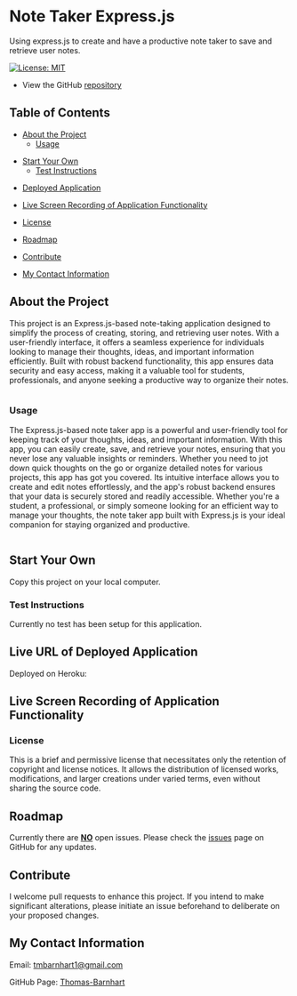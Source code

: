# Note Taker Express.js

Using express.js to create and have a productive note taker to save and retrieve user notes.

[![License: MIT](https://img.shields.io/badge/License-MIT-yellow.svg)](https://opensource.org/licenses/MIT)

- View the GitHub [repository](https://github.com/Thomas-Barnhart/Note-Taker-Express)

## Table of Contents

- [About the Project](https://github.com/Thomas-Barnhart/Note-Taker-Express#about-the-project)
  - [Usage](https://github.com/Thomas-Barnhart/Note-Taker-Express#usage)

* [Start Your Own](https://github.com/Thomas-Barnhart/Note-Taker-Express#start-your-own)
  - [Test Instructions](https://github.com/Thomas-Barnhart/Note-Taker-Express#test-instructions)

- [Deployed Application](https://github.com/Thomas-Barnhart/Note-Taker-Express#Live-URL-of-Deployed-Application)
- [Live Screen Recording of Application Functionality](https://github.com/Thomas-Barnhart/Note-Taker-Express#Live-Screen-Recording-of-Application-Functionality)

- [License](https://github.com/Thomas-Barnhart/Note-Taker-Express#license)
- [Roadmap](https://github.com/Thomas-Barnhart/Note-Taker-Express#roadmap)
- [Contribute](https://github.com/Thomas-Barnhart/Note-Taker-Express#contribute)
- [My Contact Information](https://github.com/Thomas-Barnhart/Note-Taker-Express#my-contact-information)

## About the Project

This project is an Express.js-based note-taking application designed to simplify the process of creating, storing, and retrieving user notes. With a user-friendly interface, it offers a seamless experience for individuals looking to manage their thoughts, ideas, and important information efficiently. Built with robust backend functionality, this app ensures data security and easy access, making it a valuable tool for students, professionals, and anyone seeking a productive way to organize their notes.

![]()

### Usage

The Express.js-based note taker app is a powerful and user-friendly tool for keeping track of your thoughts, ideas, and important information. With this app, you can easily create, save, and retrieve your notes, ensuring that you never lose any valuable insights or reminders. Whether you need to jot down quick thoughts on the go or organize detailed notes for various projects, this app has got you covered. Its intuitive interface allows you to create and edit notes effortlessly, and the app's robust backend ensures that your data is securely stored and readily accessible. Whether you're a student, a professional, or simply someone looking for an efficient way to manage your thoughts, the note taker app built with Express.js is your ideal companion for staying organized and productive.

![]()

## Start Your Own

Copy this project on your local computer.

### Test Instructions

Currently no test has been setup for this application.

## Live URL of Deployed Application

Deployed on Heroku:



## Live Screen Recording of Application Functionality



### License

This is a brief and permissive license that necessitates only the retention of copyright and license notices. It allows the distribution of licensed works, modifications, and larger creations under varied terms, even without sharing the source code.

## Roadmap

Currently there are <u><b>NO</b></u> open issues. Please check the [issues](https://github.com/Thomas-Barnhart/Note-Taker-Express/issues) page on GitHub for any updates.

## Contribute

I welcome pull requests to enhance this project. If you intend to make significant alterations, please initiate an issue beforehand to deliberate on your proposed changes.

## My Contact Information

Email: tmbarnhart1@gmail.com

GitHub Page: [Thomas-Barnhart](https://github.com/Thomas-Barnhart)
